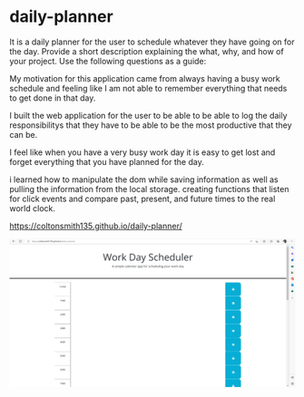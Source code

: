 # daily-planner
It is a daily planner for the user to schedule whatever they have going on for the day.
Provide a short description explaining the what, why, and how of your project. Use the following questions as a guide:


My motivation for this application came from always having a busy work schedule and feeling like I am not able to remember everything that needs to get done in that day.

I built the web application for the user to be able to be able to log the daily responsibilitys that they have to be able to be the most productive that they can be.

I feel like when you have a very busy work day it is easy to get lost and forget everything that you have planned for the day.

i learned how to manipulate the dom while saving information as well as pulling the information from the local storage. creating functions that listen for click events and compare past, present, and future times to the real world clock.

https://coltonsmith135.github.io/daily-planner/

![password generator screenshot](assets/Screenshot%20(3).png)

